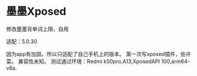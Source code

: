 # 墨墨Xposed

修改墨墨背单词上限，自用

适配：5.0.30

因为app有加固，所以只适配了自己手机上的版本。
第一次写xposed插件，些许菜。
兼容性未知。
测试通过环境：Redmi k50pro,A13,XposedAPI 100,arm64-v8a.

